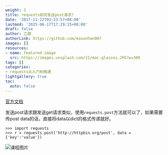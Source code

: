 ```yaml
---
weight: 3
title: requests如何发送post请求?
date: '2017-11-22T03:23:57+08:00'
lastmod: '2025-06-17T17:29:15+08:00'
draft: false
author: 乙醇
authorLink: https://github.com/easonhan007
images: []
resources:
- name: featured-image
  src: https://images.unsplash.com/21/mac-glasses.JPG?w=300
tags: []
categories:
- requests从入门到精通
lightgallery: true
toc:
  auto: false
---
```




[官方文档](http://docs.python-requests.org/en/master/user/quickstart/#make-a-request)

发送post请求跟发送get请求类似，使用```requests.post```方法就可以了，如果需要传post data的话，直接将data以dict的格式传递就好。

```
>>> import requests
>>> r = requests.post('http://httpbin.org/post', data = {'key':'value'})
```




![课程图片](https://images.unsplash.com/21/mac-glasses.JPG?w=300)

